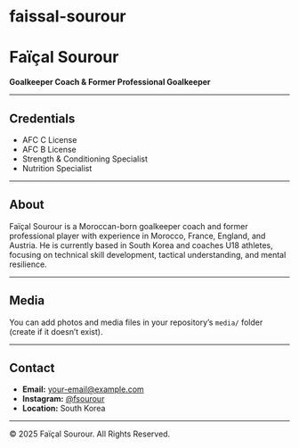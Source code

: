# faissal-sourour
# Faïçal Sourour

**Goalkeeper Coach & Former Professional Goalkeeper**

---

## Credentials

- AFC C License
- AFC B License
- Strength & Conditioning Specialist
- Nutrition Specialist

---

## About

Faïçal Sourour is a Moroccan-born goalkeeper coach and former professional player with experience in Morocco, France, England, and Austria. He is currently based in South Korea and coaches U18 athletes, focusing on technical skill development, tactical understanding, and mental resilience.

---

## Media

You can add photos and media files in your repository’s `media/` folder (create if it doesn’t exist).

---

## Contact

- **Email:** your-email@example.com  
- **Instagram:** [@fsourour](https://instagram.com/fsourour)  
- **Location:** South Korea

---

© 2025 Faïçal Sourour. All Rights Reserved.
